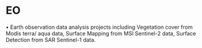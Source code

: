 # EO
•	Earth observation data analysis projects including Vegetation cover from Modis terra/ aqua data, Surface Mapping from MSI Sentinel-2 data, Surface Detection from SAR Sentinel-1 data.

